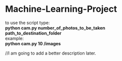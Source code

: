 # Machine-Learning-Project
<p>to use the script type:<br>
<b>python cam.py number_of_photos_to_be_taken path_to_destination_folder</b><br>
example:<br>
<b>python cam.py 10 /images</b>
</p>
//I am going to add a better description later. 

